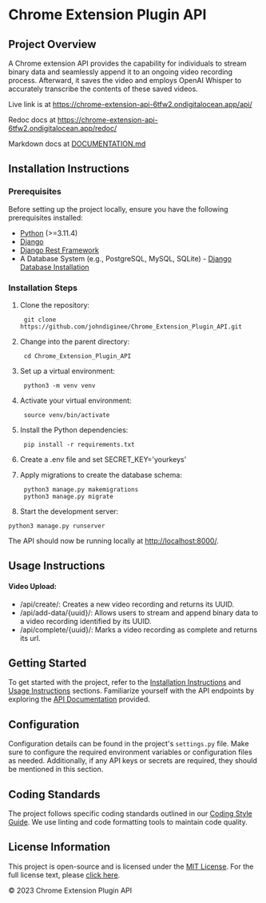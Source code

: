 # Chrome Extension Plugin API

## Project Overview

A Chrome extension API provides the capability for individuals to stream binary data and seamlessly append it to an ongoing video recording process. Afterward, it saves the video and employs OpenAI Whisper to accurately transcribe the contents of these saved videos.

Live link is at https://chrome-extension-api-6tfw2.ondigitalocean.app/api/

Redoc docs at https://chrome-extension-api-6tfw2.ondigitalocean.app/redoc/

Markdown docs at [DOCUMENTATION.md](Documentation.md)

## Installation Instructions

### Prerequisites

Before setting up the project locally, ensure you have the following prerequisites installed:

- [Python](https://www.python.org/downloads/) (>=3.11.4)
- [Django](https://www.djangoproject.com/download/)
- [Django Rest Framework](https://www.django-rest-framework.org/#installation)
- A Database System (e.g., PostgreSQL, MySQL, SQLite) - [Django Database Installation](https://www.djangoproject.com/download/#database-installation)

### Installation Steps

1. Clone the repository:

        git clone https://github.com/johndiginee/Chrome_Extension_Plugin_API.git


2. Change into the parent directory:

        cd Chrome_Extension_Plugin_API


3. Set up a virtual environment:

        python3 -m venv venv


4. Activate your virtual environment:

        source venv/bin/activate


5. Install the Python dependencies:

        pip install -r requirements.txt


6. Create a .env file and set SECRET_KEY='yourkeys'


7. Apply migrations to create the database schema:

        python3 manage.py makemigrations
        python3 manage.py migrate


8. Start the development server: 
 ```
 python3 manage.py runserver
 ```

The API should now be running locally at [http://localhost:8000/](http://localhost:8000/).

## Usage Instructions


#### Video Upload:

- /api/create/: Creates a new video recording and returns its UUID.
- /api/add-data/{uuid}/: Allows users to stream and append binary data to a video recording identified by its UUID.
- /api/complete/{uuid}/: Marks a video recording as complete and returns its url.

## Getting Started

To get started with the project, refer to the [Installation Instructions](#installation-instructions) and [Usage Instructions](#usage-instructions) sections. Familiarize yourself with the API endpoints by exploring the [API Documentation](Documentation.md) provided.

## Configuration

Configuration details can be found in the project's `settings.py` file. Make sure to configure the required environment variables or configuration files as needed. Additionally, if any API keys or secrets are required, they should be mentioned in this section.

## Coding Standards

The project follows specific coding standards outlined in our [Coding Style Guide](#coding-standards). We use linting and code formatting tools to maintain code quality.

## License Information

This project is open-source and is licensed under the [MIT License](LICENSE). For the full license text, please [click here](LICENSE).

&copy; 2023 Chrome Extension Plugin API
